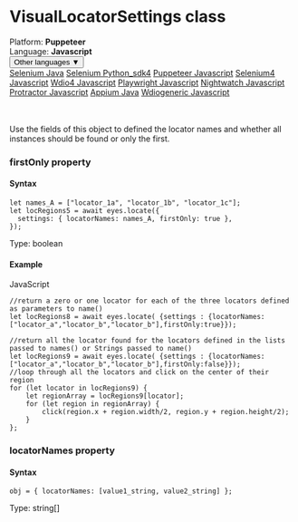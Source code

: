 # VisualLocatorSettings class
<div class='platform-bar-container-div'><div class='platform-bar-div'>Platform:  <b> Puppeteer</b>
</div><div class='platform-bar-div'>Language: <b>Javascript</b></div><div class='dropdown-button-container-div'><button class='sdk-language-dropdown-button'>Other languages ▼</button><div class='dropdown-content'>
<a href='../../selenium/java/visuallocatorsettings'>Selenium Java</a>
<a href='../../selenium/python_sdk4/visuallocatorsettings'>Selenium Python_sdk4</a>
<a href='../../puppeteer/javascript/visuallocatorsettings'>Puppeteer Javascript</a>
<a href='../../selenium4/javascript/visuallocatorsettings'>Selenium4 Javascript</a>
<a href='../../wdio4/javascript/visuallocatorsettings'>Wdio4 Javascript</a>
<a href='../../playwright/javascript/visuallocatorsettings'>Playwright Javascript</a>
<a href='../../nightwatch/javascript/visuallocatorsettings'>Nightwatch Javascript</a>
<a href='../../protractor/javascript/visuallocatorsettings'>Protractor Javascript</a>
<a href='../../appium/java/visuallocatorsettings'>Appium Java</a>
<a href='../../wdiogeneric/javascript/visuallocatorsettings'>Wdiogeneric Javascript</a>
</div></div><br /><br /></div>




Use the fields of this object to defined the locator names and whether all instances should be found or only the first.


### firstOnly property
#### Syntax


    let names_A = ["locator_1a", "locator_1b", "locator_1c"];
    let locRegions5 = await eyes.locate({
      settings: { locatorNames: names_A, firstOnly: true },
    });
    

Type: boolean

#### Example


JavaScript

    //return a zero or one locator for each of the three locators defined as parameters to name()
    let locRegions8 = await eyes.locate( {settings : {locatorNames:["locator_a","locator_b","locator_b"],firstOnly:true}});
      
    //return all the locator found for the locators defined in the lists passed to names() or Strings passed to name()                   
    let locRegions9 = await eyes.locate( {settings : {locatorNames:["locator_a","locator_b","locator_b"],firstOnly:false}});
    //loop through all the locators and click on the center of their region
    for (let locator in locRegions9) {
        let regionArray = locRegions9[locator];
        for (let region in regionArray) {
            click(region.x + region.width/2, region.y + region.height/2);
        }
    };

### locatorNames property
#### Syntax


    obj = { locatorNames: [value1_string, value2_string] };
    

Type: string\[\]
